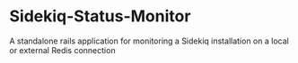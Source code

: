 Sidekiq-Status-Monitor
======================

A standalone rails application for monitoring a Sidekiq installation on a local or external Redis connection
